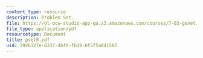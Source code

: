 ```yaml
---
content_type: resource
description: Problem Set.
file: https://ol-ocw-studio-app-qa.s3.amazonaws.com/courses/7-03-genetics-fall-2004/2926327e62374bf0fb19bf5f5a841507_pset5.pdf
file_type: application/pdf
resourcetype: Document
title: pset5.pdf
uid: 2926327e-6237-4bf0-fb19-bf5f5a841507
---
```

